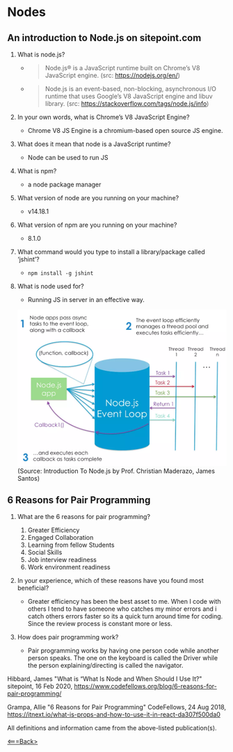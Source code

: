# Nodes

## An introduction to Node.js on sitepoint.com

1. What is node.js?

    - >Node.js® is a JavaScript runtime built on Chrome’s V8 JavaScript engine. (src: https://nodejs.org/en/)

    - > Node.js is an event-based, non-blocking, asynchronous I/O runtime that uses Google’s V8 JavaScript engine and libuv library. (src: https://stackoverflow.com/tags/node.js/info)

2. In your own words, what is Chrome’s V8 JavaScript Engine?

    - Chrome V8 JS Engine is a chromium-based open source JS engine.

3. What does it mean that node is a JavaScript runtime?

    - Node can be used to run JS

4. What is npm?

    - a node package manager 

5. What version of node are you running on your machine?

    - v14.18.1

6. What version of npm are you running on your machine?

    - 8.1.0

7. What command would you type to install a library/package called ‘jshint’?

    - ```npm install -g jshint```

8. What is node used for?

    - Running JS in server in an effective way.

    ![Node.js](/assets/images/1516152673node_event_loop.webp)
    (Source: Introduction To Node.js by Prof. Christian Maderazo, James Santos)

## 6 Reasons for Pair Programming

1. What are the 6 reasons for pair programming?

    1. Greater Efficiency
    2. Engaged Collaboration
    3. Learning from fellow Students
    4. Social Skills
    5. Job interview readiness
    6. Work environment readiness

2. In your experience, which of these reasons have you found most beneficial?

    - Greater efficiency has been the best asset to me. When I code with others I tend to have someone who catches my minor errors and i catch others errors faster so its a quick turn around time for coding. Since the review process is constant more or less.

3. How does pair programming work?

    - Pair programming works by having one person code while another person speaks. The one on the keyboard is called the Driver while the person explaining/directing is called the navigator.

Hibbard, James "What is “What Is Node and When Should I Use It?" sitepoint, 16 Feb 2020, <https://www.codefellows.org/blog/6-reasons-for-pair-programming/>

Grampa, Allie "6 Reasons for Pair Programming" CodeFellows, 24 Aug 2018, <https://itnext.io/what-is-props-and-how-to-use-it-in-react-da307f500da0>

All definitions and information came from the above-listed publication(s).

[<===Back>](README.md)
